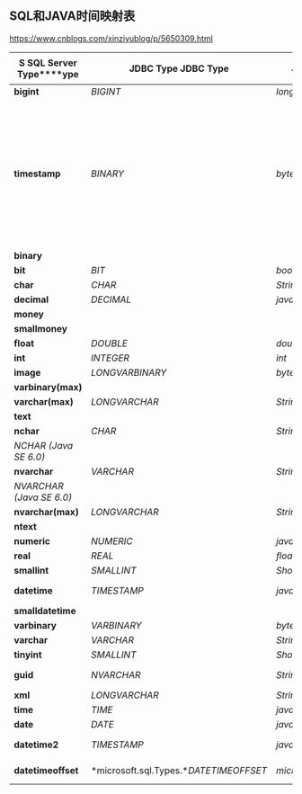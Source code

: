 ## SQL和JAVA时间映射表

https://www.cnblogs.com/xinziyublog/p/5650309.html

| **S** **SQL Server Type****ype** | **JDBC Type** **JDBC Type**            | **Java Type** **Java Type**    | **Mock Default value**  | **说明****说明**                                             |
| -------------------------------- | -------------------------------------- | ------------------------------ | ----------------------- | ------------------------------------------------------------ |
| **bigint**                       | *BIGINT*                               | *long*                         | *0*                     |                                                              |
| **timestamp**                    | *BINARY*                               | *byte[]*                       | *Null*                  | *Use INSERT with a column list to exclude the timestamp column,**or insert a DEFAULT into the timestamp column.* |
| **binary**                       |                                        |                                |                         |                                                              |
| **bit**                          | *BIT*                                  | *boolean*                      | *False*                 |                                                              |
| **char**                         | *CHAR*                                 | *String*                       | *X*                     |                                                              |
| **decimal**                      | *DECIMAL*                              | *java.math.BigDecimal*         | *BigDecimal.ZERO(0)*    |                                                              |
| **money**                        |                                        |                                |                         |                                                              |
| **smallmoney**                   |                                        |                                |                         |                                                              |
| **float**                        | *DOUBLE*                               | *double*                       | *0.0*                   |                                                              |
| **int**                          | *INTEGER*                              | *int*                          | *0*                     |                                                              |
| **image**                        | *LONGVARBINARY*                        | *byte[]*                       | *Null*                  |                                                              |
| **varbinary(max)**               |                                        |                                |                         |                                                              |
| **varchar(max)**                 | *LONGVARCHAR*                          | *String*                       | *“Test”*                |                                                              |
| **text**                         |                                        |                                |                         |                                                              |
| **nchar**                        | *CHAR*                                 | *String*                       | *0*                     |                                                              |
| *NCHAR (Java SE 6.0)*            |                                        |                                |                         |                                                              |
| **nvarchar**                     | *VARCHAR*                              | *String*                       | *"TT"*                  |                                                              |
| *NVARCHAR (Java SE 6.0)*         |                                        |                                |                         |                                                              |
| **nvarchar(max)**                | *LONGVARCHAR*                          | *String*                       | *"TT"*                  |                                                              |
| **ntext**                        |                                        |                                |                         |                                                              |
| **numeric**                      | *NUMERIC*                              | *java.math.BigDecimal*         | *BigDecimal.ZERO(0)*    |                                                              |
| **real**                         | *REAL*                                 | *float*                        | *0.0*                   |                                                              |
| **smallint**                     | *SMALLINT*                             | *Short*                        | *0*                     |                                                              |
| **datetime**                     | *TIMESTAMP*                            | *java.sql.Timestamp*           | *"2012-01-01 10:00:00"* |                                                              |
| **smalldatetime**                |                                        |                                |                         |                                                              |
| **varbinary**                    | *VARBINARY*                            | *byte[]*                       | *Null*                  |                                                              |
| **varchar**                      | *VARCHAR*                              | *String*                       | *“TT”*                  |                                                              |
| **tinyint**                      | *SMALLINT*                             | *Short*                        | *0*                     |                                                              |
| **guid**                         | *NVARCHAR*                             | *String*                       | *“TT”*                  | *Length limit*                                               |
| **xml**                          | *LONGVARCHAR*                          | *String*                       | *“TT”*                  |                                                              |
| **time**                         | *TIME*                                 | *java.sql.Time*                | *"10:00:00"*            |                                                              |
| **date**                         | *DATE*                                 | *java.sql.Date*                | *"2012-01-01"*          |                                                              |
| **datetime2**                    | *TIMESTAMP*                            | *java.sql.Timestamp*           | *"2012-01-01 10:00:00"* |                                                              |
| **datetimeoffset**               | *microsoft.sql.Types.**DATETIMEOFFSET* | *microsoft.sql.DateTimeOffset* | *"2012-01-01 10:00:00"* |                                                              |